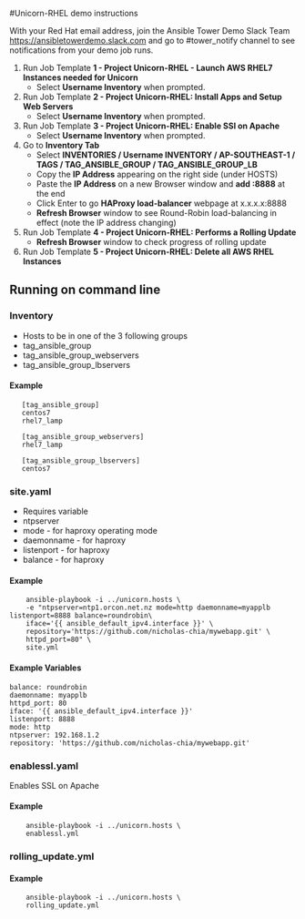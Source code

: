 #Unicorn-RHEL demo instructions

With your Red Hat email address, join the Ansible Tower Demo Slack Team https://ansibletowerdemo.slack.com and go to #tower_notify channel to see notifications from your demo job runs.

1. Run Job Template __1 - Project Unicorn-RHEL - Launch AWS RHEL7 Instances needed for Unicorn__
   * Select __Username Inventory__ when prompted.
2. Run Job Template __2 - Project Unicorn-RHEL: Install Apps and Setup Web Servers__
   * Select __Username Inventory__ when prompted.
3. Run Job Template __3 - Project Unicorn-RHEL: Enable SSI on Apache__
   * Select __Username Inventory__ when prompted.
4. Go to __Inventory Tab__
   * Select __INVENTORIES / Username INVENTORY / AP-SOUTHEAST-1 / TAGS / TAG_ANSIBLE_GROUP / TAG_ANSIBLE_GROUP_LB__
   * Copy the __IP Address__ appearing on the right side (under HOSTS)
   * Paste the __IP Address__ on a new Browser window and __add :8888__ at the end
   * Click Enter to go __HAProxy load-balancer__ webpage at x.x.x.x:8888 
   * __Refresh Browser__ window to see Round-Robin load-balancing in effect (note the IP address changing)
5. Run Job Template __4 - Project Unicorn-RHEL: Performs a Rolling Update__
   * __Refresh Browser__ window to check progress of rolling update
6. Run Job Template __5 - Project Unicorn-RHEL: Delete all AWS RHEL Instances__

## Running on command line

### Inventory
* Hosts to be in one of the 3 following groups
 * tag_ansible_group
 * tag_ansible_group_webservers
 * tag_ansible_group_lbservers

#### Example
```
   [tag_ansible_group]
   centos7
   rhel7_lamp

   [tag_ansible_group_webservers]
   rhel7_lamp

   [tag_ansible_group_lbservers]
   centos7
```

### site.yaml
* Requires variable
 * ntpserver 
 * mode - for haproxy operating mode
 * daemonname - for haproxy
 * listenport - for haproxy
 * balance - for haproxy

#### Example
```
    ansible-playbook -i ../unicorn.hosts \
    -e "ntpserver=ntp1.orcon.net.nz mode=http daemonname=myapplb listenport=8888 balance=roundrobin\
    iface='{{ ansible_default_ipv4.interface }}' \
    repository='https://github.com/nicholas-chia/mywebapp.git' \
    httpd_port=80" \
    site.yml 
```

#### Example Variables
    balance: roundrobin
    daemonname: myapplb
    httpd_port: 80
    iface: '{{ ansible_default_ipv4.interface }}'
    listenport: 8888
    mode: http
    ntpserver: 192.168.1.2
    repository: 'https://github.com/nicholas-chia/mywebapp.git'

### enablessl.yaml
Enables SSL on Apache

#### Example
```
    ansible-playbook -i ../unicorn.hosts \
    enablessl.yml 
```

### rolling_update.yml

#### Example
```
    ansible-playbook -i ../unicorn.hosts \
    rolling_update.yml 
```

